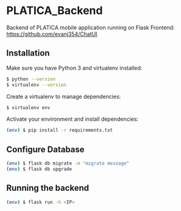 # PLATICA_Backend
Backend of PLATICA mobile application running on Flask
Frontend: https://github.com/evanj354/ChatUI

## Installation

Make sure you have Python 3 and virtualenv installed:

```sh
$ python --version
$ virtualenv --version
```
Create a virtualenv to manage dependencies:

```sh
$ virtualenv env
```

Activate your environment and install dependencies:

```sh
(env) $ pip install -r requirements.txt
```
## Configure Database

```sh
(env) $ flask db migrate -m "migrate message"
(env) $ flask db upgrade
```

## Running the backend

```sh
(env) $ flask run -h <IP>
```
